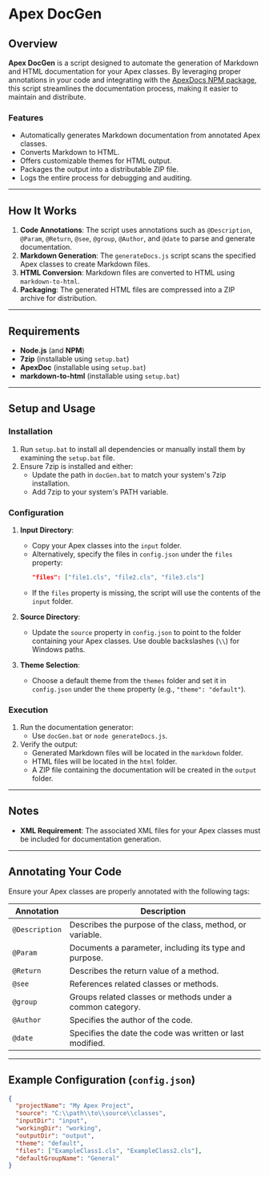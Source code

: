 # Apex DocGen

## Overview

**Apex DocGen** is a script designed to automate the generation of Markdown and HTML documentation for your Apex classes. By leveraging proper annotations in your code and integrating with the [ApexDocs NPM package](https://github.com/cesarParra/apexdocs#readme), this script streamlines the documentation process, making it easier to maintain and distribute.

### Features

- Automatically generates Markdown documentation from annotated Apex classes.
- Converts Markdown to HTML.
- Offers customizable themes for HTML output.
- Packages the output into a distributable ZIP file.
- Logs the entire process for debugging and auditing.

---

## How It Works

1. **Code Annotations**: The script uses annotations such as `@Description`, `@Param`, `@Return`, `@see`, `@group`, `@Author`, and `@date` to parse and generate documentation.
2. **Markdown Generation**: The `generateDocs.js` script scans the specified Apex classes to create Markdown files.
3. **HTML Conversion**: Markdown files are converted to HTML using `markdown-to-html`.
4. **Packaging**: The generated HTML files are compressed into a ZIP archive for distribution.

---

## Requirements

- **Node.js** (and **NPM**)
- **7zip** (installable using `setup.bat`)
- **ApexDoc** (installable using `setup.bat`)
- **markdown-to-html** (installable using `setup.bat`)

---

## Setup and Usage

### Installation

1. Run `setup.bat` to install all dependencies or manually install them by examining the `setup.bat` file.
2. Ensure 7zip is installed and either:
   - Update the path in `docGen.bat` to match your system's 7zip installation.
   - Add 7zip to your system's PATH variable.

### Configuration

1. **Input Directory**:
   - Copy your Apex classes into the `input` folder.
   - Alternatively, specify the files in `config.json` under the `files` property:
     ```json
     "files": ["file1.cls", "file2.cls", "file3.cls"]
     ```
   - If the `files` property is missing, the script will use the contents of the `input` folder.

2. **Source Directory**:
   - Update the `source` property in `config.json` to point to the folder containing your Apex classes. Use double backslashes (`\\`) for Windows paths.

3. **Theme Selection**:
   - Choose a default theme from the `themes` folder and set it in `config.json` under the `theme` property (e.g., `"theme": "default"`).

### Execution

1. Run the documentation generator:
   - Use `docGen.bat` or `node generateDocs.js`.
2. Verify the output:
   - Generated Markdown files will be located in the `markdown` folder.
   - HTML files will be located in the `html` folder.
   - A ZIP file containing the documentation will be created in the `output` folder.

---

## Notes

- **XML Requirement**: The associated XML files for your Apex classes must be included for documentation generation.

---

## Annotating Your Code

Ensure your Apex classes are properly annotated with the following tags:

| Annotation    | Description                                                              |
|---------------|--------------------------------------------------------------------------|
| `@Description`| Describes the purpose of the class, method, or variable.                 |
| `@Param`      | Documents a parameter, including its type and purpose.                  |
| `@Return`     | Describes the return value of a method.                                  |
| `@see`        | References related classes or methods.                                  |
| `@group`      | Groups related classes or methods under a common category.              |
| `@Author`     | Specifies the author of the code.                                        |
| `@date`       | Specifies the date the code was written or last modified.               |

---

## Example Configuration (`config.json`)

```json
{
  "projectName": "My Apex Project",
  "source": "C:\\path\\to\\source\\classes",
  "inputDir": "input",
  "workingDir": "working",
  "outputDir": "output",
  "theme": "default",
  "files": ["ExampleClass1.cls", "ExampleClass2.cls"],
  "defaultGroupName": "General"
}
